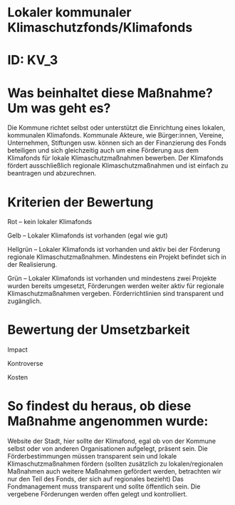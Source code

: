 # Lokaler kommunaler Klimaschutzfonds/Klimafonds
# ID: KV_3
# Was beinhaltet diese Maßnahme? Um was geht es?

Die Kommune richtet selbst oder unterstützt die Einrichtung eines lokalen, kommunalen Klimafonds. Kommunale Akteure, wie Bürger:innen, Vereine, Unternehmen, Stiftungen usw. können sich an der Finanzierung des Fonds beteiligen und sich gleichzeitig auch um eine Förderung aus dem Klimafonds für lokale Klimaschutzmaßnahmen bewerben. Der Klimafonds fördert ausschließlich regionale Klimaschutzmaßnahmen und ist einfach zu beantragen und abzurechnen.

# Kriterien der Bewertung

Rot – kein lokaler Klimafonds    

Gelb – Lokaler Klimafonds ist vorhanden (egal wie gut)    

Hellgrün – Lokaler Klimafonds ist vorhanden und aktiv bei der Förderung regionale Klimaschutzmaßnahmen. Mindestens ein Projekt befindet sich in der Realisierung.    

Grün – Lokaler Klimafonds ist vorhanden und mindestens zwei Projekte wurden bereits umgesetzt, Förderungen werden weiter aktiv für regionale Klimaschutzmaßnahmen vergeben. Förderrichtlinien sind transparent und zugänglich. 

# Bewertung der Umsetzbarkeit

Impact

Kontroverse

Kosten

# So findest du heraus, ob diese Maßnahme angenommen wurde:
Website der Stadt, hier sollte der Klimafond, egal ob von der Kommune selbst oder von anderen Organisationen aufgelegt, präsent sein. Die Förderbestimmungen müssen transparent sein und lokale Klimaschutzmaßnahmen fördern (sollten zusätzlich zu lokalen/regionalen Maßnahmen auch weitere Maßnahmen gefördert werden, betrachten wir nur den Teil des Fonds, der sich auf regionales bezieht) Das Fondmanagement muss transparent und sollte öffentlich sein. Die vergebene Förderungen werden offen gelegt und kontrolliert.
